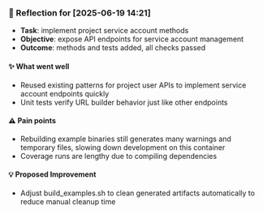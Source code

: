 ### :book: Reflection for [2025-06-19 14:21]
  - **Task**: implement project service account methods
  - **Objective**: expose API endpoints for service account management
  - **Outcome**: methods and tests added, all checks passed

#### :sparkles: What went well
  - Reused existing patterns for project user APIs to implement service account endpoints quickly
  - Unit tests verify URL builder behavior just like other endpoints

#### :warning: Pain points
  - Rebuilding example binaries still generates many warnings and temporary files, slowing down development on this container
  - Coverage runs are lengthy due to compiling dependencies

#### :bulb: Proposed Improvement
  - Adjust build_examples.sh to clean generated artifacts automatically to reduce manual cleanup time
